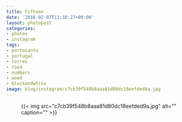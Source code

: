 ```yaml
---
title: Fifteen
date: '2016-02-07T11:38:27+00:00'
layout: photopost
categories:
- photos
- instagram
tags:
- portosanto
- portugal
- torres
- food
- numbers
- wood
- blackandwhite
image: blog/instagram/c7cb39f548b8aaa81d80dc18eefded9a.jpg
---
```


<figure class="photo photo--square">
  {{< img src="c7cb39f548b8aaa81d80dc18eefded9a.jpg" alt="" caption="" >}}

</figure>



